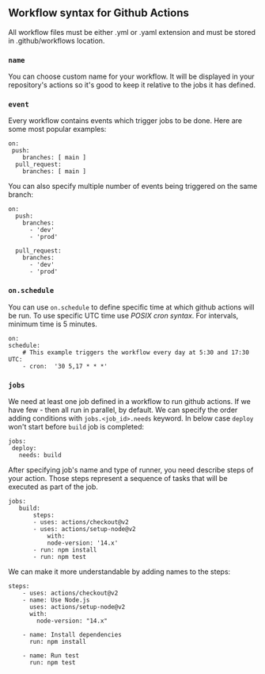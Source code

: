 ## Workflow syntax for Github Actions

All workflow files must be either .yml or .yaml extension and must be stored in .github/workflows location.

 ### `name`

You can choose custom name for your workflow. It will be displayed in your repository's actions 
so it's good to keep it relative to the jobs it has defined.

### `event`

Every workflow contains events which trigger jobs to be done. Here are some most popular examples:
```
on:
 push:
    branches: [ main ]
  pull_request:
    branches: [ main ]
```

You can also specify multiple number of events being triggered on the same branch:
```
on:
  push:
    branches:    
      - 'dev'
      - 'prod'

  pull_request:
    branches:    
      - 'dev'
      - 'prod'

```
### `on.schedule`
You can use `on.schedule` to define specific time at which github actions will be run. To use specific UTC time use *POSIX cron syntax*. For intervals, minimum time is 5 minutes.
```
on:
schedule:
    # This example triggers the workflow every day at 5:30 and 17:30 UTC:
    - cron:  '30 5,17 * * *'
```
 ### `jobs`
 We need at least one job defined in a workflow to run github actions. If we have few - then all run in parallel, by default. We can specify the order adding conditions with `jobs.<job_id>.needs` keyword. In below case `deploy` won't start before `build` job is completed:
 ```
 jobs:
  deploy:
    needs: build
 ```
    
 After specifying job's name and type of runner, you need describe steps of your action. Those steps represent a sequence of tasks that will be executed as part of the job.

 ```
jobs:
    build:
        steps:
        - uses: actions/checkout@v2
        - uses: actions/setup-node@v2
            with:
            node-version: '14.x'
        - run: npm install
        - run: npm test
``` 
We can make it more understandable by adding names to the steps:
```
steps:
    - uses: actions/checkout@v2
    - name: Use Node.js
      uses: actions/setup-node@v2
      with: 
        node-version: "14.x"

    - name: Install dependencies
      run: npm install

    - name: Run test
      run: npm test
```
